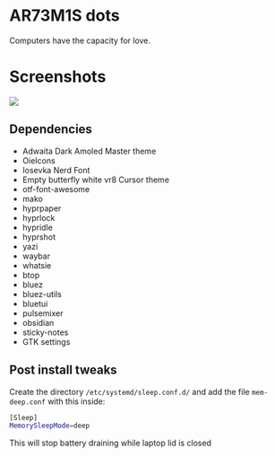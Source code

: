 # AR73M1S dots 

Computers have the capacity for love.

# Screenshots

![](Screenshot.png)

## Dependencies 

+ Adwaita Dark Amoled Master theme
+ OieIcons
+ Iosevka Nerd Font
+ Empty butterfly white vr8 Cursor theme
+ otf-font-awesome
+ mako
+ hyprpaper
+ hyprlock
+ hypridle
+ hyprshot
+ yazi
+ waybar
+ whatsie
+ btop
+ bluez
+ bluez-utils
+ bluetui
+ pulsemixer
+ obsidian
+ sticky-notes
+ GTK settings

## Post install tweaks

Create the directory ```/etc/systemd/sleep.conf.d/``` and add the file ```mem-deep.conf``` with this inside: 

```bash
[Sleep]
MemorySleepMode=deep
```
This will stop battery draining while laptop lid is closed

